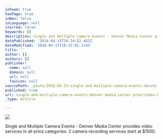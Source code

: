 ```yaml
---
inFeed: true
hasPage: true
inNav: false
inLanguage: null
starred: false
keywords: []
description: Single and Multiple Camera Events - Denver Media Center provides video services in all price categories. 2 camera recording services start at $1500.
datePublished: '2016-04-13T18:24:52.462Z'
dateModified: '2016-04-13T18:23:02.114Z'
title: ''
author: []
authors: []
publisher:
  name: null
  domain: null
  url: null
  favicon: null
sourcePath: _posts/2016-04-13-single-and-multiple-camera-events-denver-media-center-prov.md
published: true
url: single-and-multiple-camera-events-denver-media-center-prov/index.html
_type: Article

---
```

![](https://the-grid-user-content.s3-us-west-2.amazonaws.com/e2e253f2-f396-4cbe-acc6-39a78de9b64c.jpg)

Single and Multiple Camera Events - Denver Media Center provides video services in all price categories. 2 camera recording services start at $1500\.